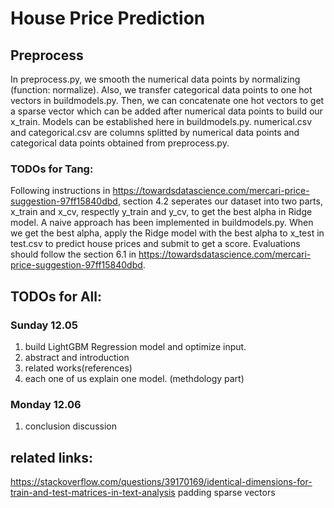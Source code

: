 # House Price Prediction
## Preprocess
In preprocess.py, we smooth the numerical data points by normalizing (function: normalize). Also, we transfer categorical data points to one hot vectors in buildmodels.py. Then, we can concatenate one hot vectors to get a sparse vector which can be added after numerical data points to build our x_train. Models can be established here in buildmodels.py. numerical.csv and categorical.csv are columns splitted by numerical data points and categorical data points obtained from preprocess.py.

### TODOs for Tang:
Following instructions in https://towardsdatascience.com/mercari-price-suggestion-97ff15840dbd, section 4.2 seperates our dataset into two parts, x_train and x_cv, respectly y_train and y_cv, to get the best alpha in Ridge model. A naive approach has been implemented in buildmodels.py. When we get the best alpha, apply the Ridge model with the best alpha to x_test in test.csv to predict house prices and submit to get a score. Evaluations should follow the section 6.1 in https://towardsdatascience.com/mercari-price-suggestion-97ff15840dbd.
## TODOs for All:
### Sunday 12.05
1. build LightGBM Regression model and optimize input.
2. abstract and introduction
3. related works(references)
4. each one of us explain one model. (methdology part)
### Monday 12.06
1. conclusion discussion

## related links:
https://stackoverflow.com/questions/39170169/identical-dimensions-for-train-and-test-matrices-in-text-analysis padding sparse vectors

